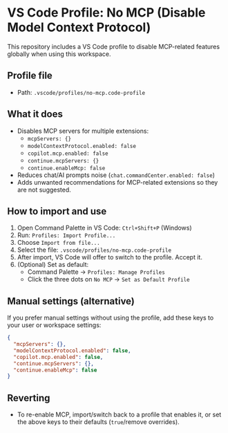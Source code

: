 # VS Code Profile: No MCP (Disable Model Context Protocol)

This repository includes a VS Code profile to disable MCP-related features globally when using this workspace.

## Profile file

- Path: `.vscode/profiles/no-mcp.code-profile`

## What it does

- Disables MCP servers for multiple extensions:
  - `mcpServers: {}`
  - `modelContextProtocol.enabled: false`
  - `copilot.mcp.enabled: false`
  - `continue.mcpServers: {}`
  - `continue.enableMcp: false`
- Reduces chat/AI prompts noise (`chat.commandCenter.enabled: false`)
- Adds unwanted recommendations for MCP-related extensions so they are not suggested.

## How to import and use

1. Open Command Palette in VS Code: `Ctrl+Shift+P` (Windows)
2. Run: `Profiles: Import Profile...`
3. Choose `Import from file...`
4. Select the file: `.vscode/profiles/no-mcp.code-profile`
5. After import, VS Code will offer to switch to the profile. Accept it.
6. (Optional) Set as default:
   - Command Palette → `Profiles: Manage Profiles`
   - Click the three dots on `No MCP` → `Set as Default Profile`

## Manual settings (alternative)

If you prefer manual settings without using the profile, add these keys to your user or workspace settings:

```json
{
  "mcpServers": {},
  "modelContextProtocol.enabled": false,
  "copilot.mcp.enabled": false,
  "continue.mcpServers": {},
  "continue.enableMcp": false
}
```

## Reverting

- To re-enable MCP, import/switch back to a profile that enables it, or set the above keys to their defaults (`true`/remove overrides).
